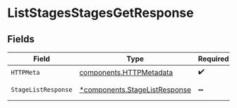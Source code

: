# ListStagesStagesGetResponse


## Fields

| Field                                                                         | Type                                                                          | Required                                                                      | Description                                                                   |
| ----------------------------------------------------------------------------- | ----------------------------------------------------------------------------- | ----------------------------------------------------------------------------- | ----------------------------------------------------------------------------- |
| `HTTPMeta`                                                                    | [components.HTTPMetadata](../../models/components/httpmetadata.md)            | :heavy_check_mark:                                                            | N/A                                                                           |
| `StageListResponse`                                                           | [*components.StageListResponse](../../models/components/stagelistresponse.md) | :heavy_minus_sign:                                                            | Successful Response                                                           |